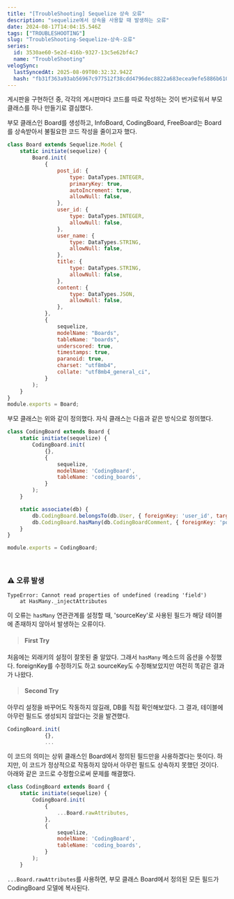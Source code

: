 ```yaml
---
title: "[TroubleShooting] Sequelize 상속 오류"
description: "sequelize에서 상속을 사용할 때 발생하는 오류"
date: 2024-08-17T14:04:15.546Z
tags: ["TROUBLESHOOTING"]
slug: "TroubleShooting-Sequelize-상속-오류"
series:
  id: 3530ae60-5e2d-416b-9327-13c5e62bf4c7
  name: "TroubleShooting"
velogSync:
  lastSyncedAt: 2025-08-09T00:32:32.942Z
  hash: "fb31f363a93ab56967c977512f38cdd4796dec8822a683ecea9efe5886b6102d"
---
```


게시판을 구현하던 중, 각각의 게시판마다 코드를 따로 작성하는 것이 번거로워서 부모 클래스를 하나 만들기로 결심했다.

부모 클래스인 Board를 생성하고, InfoBoard, CodingBoard, FreeBoard는 Board를 상속받아서 불필요한 코드 작성을 줄이고자 했다.
```javascript
class Board extends Sequelize.Model {
    static initiate(sequelize) {
        Board.init(
            {
                post_id: {
                    type: DataTypes.INTEGER,
                    primaryKey: true,
                    autoIncrement: true,
                    allowNull: false,
                },
                user_id: {
                    type: DataTypes.INTEGER,
                    allowNull: false,
                },
                user_name: {
                    type: DataTypes.STRING,
                    allowNull: false,
                },
                title: {
                    type: DataTypes.STRING,
                    allowNull: false,
                },
                content: {
                    type: DataTypes.JSON,
                    allowNull: false,
                },
            },
            {
                sequelize,
                modelName: "Boards",
                tableName: "boards",
                underscored: true,
                timestamps: true,
                paranoid: true,
                charset: "utf8mb4",
                collate: "utf8mb4_general_ci",
            }
        );
    }
}
module.exports = Board;
```

부모 클래스는 위와 같이 정의했다.
자식 클래스는 다음과 같은 방식으로 정의했다.
```javascript
class CodingBoard extends Board {
    static initiate(sequelize) {
        CodingBoard.init(
            {},
            {
                sequelize,
                modelName: 'CodingBoard',
                tableName: 'coding_boards',
            }
        );
    }

    static associate(db) {
        db.CodingBoard.belongsTo(db.User, { foreignKey: 'user_id', targetKey: 'user_id' });
        db.CodingBoard.hasMany(db.CodingBoardComment, { foreignKey: 'post_id', sourceKey: 'post_id' });
    }
}

module.exports = CodingBoard;
```

<br>

### ⚠️ 오류 발생
```
TypeError: Cannot read properties of undefined (reading 'field')
    at HasMany._injectAttributes 
```
이 오류는 ```hasMany``` 연관관계를 설정할 때, 'sourceKey'로 사용된 필드가 해당 테이블에 존재하지 않아서 발생하는 오류이다.

> #### First Try
처음에는 외래키의 설정이 잘못된 줄 알았다. 그래서 ```hasMany``` 메소드의 옵션을 수정했다.
foreignKey를 수정하기도 하고 sourceKey도 수정해보았지만 여전히 똑같은 결과가 나왔다.

> #### Second Try
아무리 설정을 바꾸어도 작동하지 않길래, DB를 직접 확인해보았다. 그 결과, 테이블에 아무런 필드도 생성되지 않았다는 것을 발견했다.
```javascript
CodingBoard.init(
            {},
  			...
```
이 코드의 의미는 상위 클래스인 Board에서 정의된 필드만을 사용하겠다는 뜻이다.
하지만, 이 코드가 정상적으로 작동하지 않아서 아무런 필드도 상속하지 못했던 것이다.<br>
아래와 같은 코드로 수정함으로써 문제를 해결했다.

```javascript
class CodingBoard extends Board {
    static initiate(sequelize) {
        CodingBoard.init(
            {
            	...Board.rawAttributes,
           	},
            {
                sequelize,
                modelName: 'CodingBoard',
                tableName: 'coding_boards',
            }
        );
    }
```

```...Board.rawAttributes```를 사용하면, 부모 클래스 Board에서 정의된 모든 필드가 CodingBoard 모델에 복사된다.
